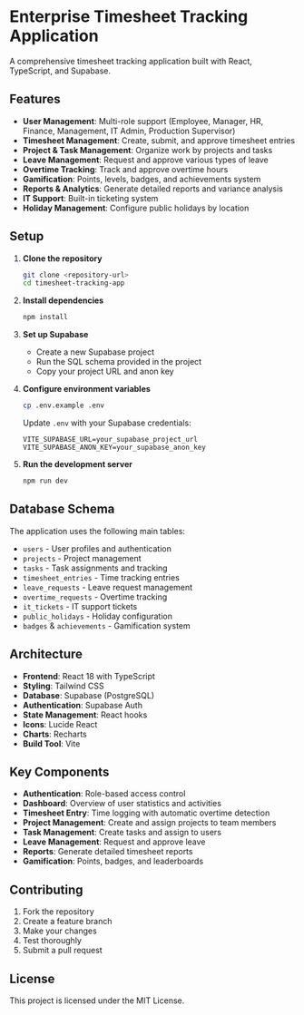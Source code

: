 # Enterprise Timesheet Tracking Application
A comprehensive timesheet tracking application built with React, TypeScript, and Supabase.
## Features
- **User Management**: Multi-role support (Employee, Manager, HR, Finance, Management, IT Admin, Production Supervisor)
- **Timesheet Management**: Create, submit, and approve timesheet entries
- **Project & Task Management**: Organize work by projects and tasks
- **Leave Management**: Request and approve various types of leave
- **Overtime Tracking**: Track and approve overtime hours
- **Gamification**: Points, levels, badges, and achievements system
- **Reports & Analytics**: Generate detailed reports and variance analysis
- **IT Support**: Built-in ticketing system
- **Holiday Management**: Configure public holidays by location
## Setup
1. **Clone the repository**
   ```bash
   git clone <repository-url>
   cd timesheet-tracking-app
   ```
2. **Install dependencies**
   ```bash
   npm install
   ```
3. **Set up Supabase**
   - Create a new Supabase project
   - Run the SQL schema provided in the project
   - Copy your project URL and anon key
4. **Configure environment variables**
   ```bash
   cp .env.example .env
   ```
   
   Update `.env` with your Supabase credentials:
   ```
   VITE_SUPABASE_URL=your_supabase_project_url
   VITE_SUPABASE_ANON_KEY=your_supabase_anon_key
   ```
5. **Run the development server**
   ```bash
   npm run dev
   ```
## Database Schema
The application uses the following main tables:
- `users` - User profiles and authentication
- `projects` - Project management
- `tasks` - Task assignments and tracking
- `timesheet_entries` - Time tracking entries
- `leave_requests` - Leave request management
- `overtime_requests` - Overtime tracking
- `it_tickets` - IT support tickets
- `public_holidays` - Holiday configuration
- `badges` & `achievements` - Gamification system
## Architecture
- **Frontend**: React 18 with TypeScript
- **Styling**: Tailwind CSS
- **Database**: Supabase (PostgreSQL)
- **Authentication**: Supabase Auth
- **State Management**: React hooks
- **Icons**: Lucide React
- **Charts**: Recharts
- **Build Tool**: Vite
## Key Components
- **Authentication**: Role-based access control
- **Dashboard**: Overview of user statistics and activities
- **Timesheet Entry**: Time logging with automatic overtime detection
- **Project Management**: Create and assign projects to team members
- **Task Management**: Create tasks and assign to users
- **Leave Management**: Request and approve leave
- **Reports**: Generate detailed timesheet reports
- **Gamification**: Points, badges, and leaderboards
## Contributing
1. Fork the repository
2. Create a feature branch
3. Make your changes
4. Test thoroughly
5. Submit a pull request
## License
This project is licensed under the MIT License.